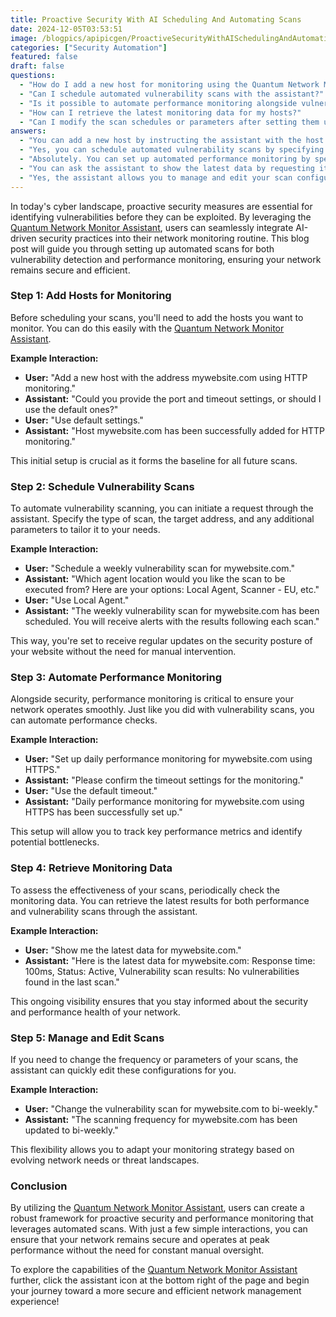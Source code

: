 ```yaml
---
title: Proactive Security With AI Scheduling And Automating Scans
date: 2024-12-05T03:53:51
image: /blogpics/apipicgen/ProactiveSecurityWithAISchedulingAndAutomatingScans-22DHP8AU4S.jpg
categories: ["Security Automation"]
featured: false
draft: false
questions:
  - "How do I add a new host for monitoring using the Quantum Network Monitor Assistant?"
  - "Can I schedule automated vulnerability scans with the assistant?"
  - "Is it possible to automate performance monitoring alongside vulnerability scans?"
  - "How can I retrieve the latest monitoring data for my hosts?"
  - "Can I modify the scan schedules or parameters after setting them up?"
answers:
  - "You can add a new host by instructing the assistant with the host address and monitoring type. For example, say 'Add a new host with the address mywebsite.com using HTTP monitoring.' The assistant will then ask for port and timeout settings or use default ones if you prefer."
  - "Yes, you can schedule automated vulnerability scans by specifying the scan frequency and target address. For example, you can say 'Schedule a weekly vulnerability scan for mywebsite.com,' and the assistant will ask for the agent location to execute the scan and confirm the scheduling."
  - "Absolutely. You can set up automated performance monitoring by specifying the frequency, target, and protocol. For instance, saying 'Set up daily performance monitoring for mywebsite.com using HTTPS' will prompt the assistant to confirm timeout settings and then set up the monitoring."
  - "You can ask the assistant to show the latest data by requesting it directly, such as 'Show me the latest data for mywebsite.com.' The assistant will provide recent response times, status, and vulnerability scan results."
  - "Yes, the assistant allows you to manage and edit your scan configurations. For example, you can say 'Change the vulnerability scan for mywebsite.com to bi-weekly,' and the assistant will update the scanning frequency accordingly."
---
```

In today's cyber landscape, proactive security measures are essential for identifying vulnerabilities before they can be exploited. By leveraging the [Quantum Network Monitor Assistant](https://readyforquantum.com/?assistant=open), users can seamlessly integrate AI-driven security practices into their network monitoring routine. This blog post will guide you through setting up automated scans for both vulnerability detection and performance monitoring, ensuring your network remains secure and efficient.

### Step 1: Add Hosts for Monitoring

Before scheduling your scans, you'll need to add the hosts you want to monitor. You can do this easily with the [Quantum Network Monitor Assistant](https://readyforquantum.com/?assistant=open).

**Example Interaction:**
- **User:** "Add a new host with the address mywebsite.com using HTTP monitoring."
- **Assistant:** "Could you provide the port and timeout settings, or should I use the default ones?"
- **User:** "Use default settings."
- **Assistant:** "Host mywebsite.com has been successfully added for HTTP monitoring."

This initial setup is crucial as it forms the baseline for all future scans.

### Step 2: Schedule Vulnerability Scans

To automate vulnerability scanning, you can initiate a request through the assistant. Specify the type of scan, the target address, and any additional parameters to tailor it to your needs.

**Example Interaction:**
- **User:** "Schedule a weekly vulnerability scan for mywebsite.com."
- **Assistant:** "Which agent location would you like the scan to be executed from? Here are your options: Local Agent, Scanner - EU, etc."
- **User:** "Use Local Agent."
- **Assistant:** "The weekly vulnerability scan for mywebsite.com has been scheduled. You will receive alerts with the results following each scan."

This way, you're set to receive regular updates on the security posture of your website without the need for manual intervention.

### Step 3: Automate Performance Monitoring

Alongside security, performance monitoring is critical to ensure your network operates smoothly. Just like you did with vulnerability scans, you can automate performance checks.

**Example Interaction:**
- **User:** "Set up daily performance monitoring for mywebsite.com using HTTPS."
- **Assistant:** "Please confirm the timeout settings for the monitoring."
- **User:** "Use the default timeout."
- **Assistant:** "Daily performance monitoring for mywebsite.com using HTTPS has been successfully set up."

This setup will allow you to track key performance metrics and identify potential bottlenecks.

### Step 4: Retrieve Monitoring Data

To assess the effectiveness of your scans, periodically check the monitoring data. You can retrieve the latest results for both performance and vulnerability scans through the assistant.

**Example Interaction:**
- **User:** "Show me the latest data for mywebsite.com."
- **Assistant:** "Here is the latest data for mywebsite.com: Response time: 100ms, Status: Active, Vulnerability scan results: No vulnerabilities found in the last scan."

This ongoing visibility ensures that you stay informed about the security and performance health of your network.

### Step 5: Manage and Edit Scans

If you need to change the frequency or parameters of your scans, the assistant can quickly edit these configurations for you.

**Example Interaction:**
- **User:** "Change the vulnerability scan for mywebsite.com to bi-weekly."
- **Assistant:** "The scanning frequency for mywebsite.com has been updated to bi-weekly."

This flexibility allows you to adapt your monitoring strategy based on evolving network needs or threat landscapes.

### Conclusion

By utilizing the [Quantum Network Monitor Assistant](https://readyforquantum.com/?assistant=open), users can create a robust framework for proactive security and performance monitoring that leverages automated scans. With just a few simple interactions, you can ensure that your network remains secure and operates at peak performance without the need for constant manual oversight.

To explore the capabilities of the [Quantum Network Monitor Assistant](https://readyforquantum.com/?assistant=open) further, click the assistant icon at the bottom right of the page and begin your journey toward a more secure and efficient network management experience!